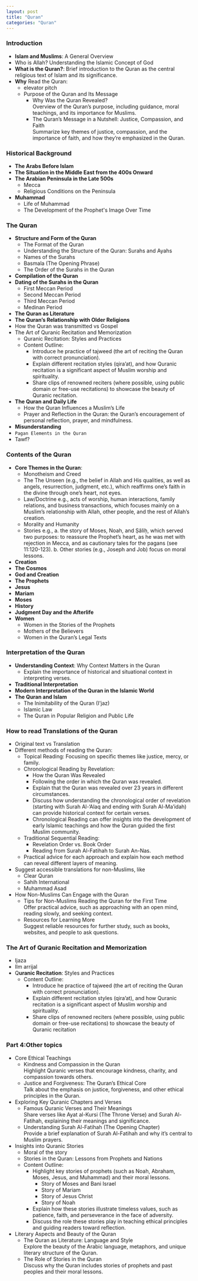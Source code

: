 ```yaml
---
layout: post
title: "Quran"
categories: "Quran"
---
```


### Introduction
- **Islam and Muslims**: A General Overview  
- Who is Allah? Understanding the Islamic Concept of God
- **What is the Quran?**: Brief introduction to the Quran as the central religious text of Islam and its significance.
- **Why** Read the Quran: 
  - elevator pitch
  - Purpose of the Quran and Its Message
    - Why Was the Quran Revealed?  
     Overview of the Quran’s purpose, including guidance, moral teachings, and its importance for Muslims.
    - The Quran’s Message in a Nutshell: Justice, Compassion, and Faith  
     Summarize key themes of justice, compassion, and the importance of faith, and how they’re emphasized in the Quran.

### Historical Background
- **The Arabs Before Islam**  
- **The Situation in the Middle East from the 400s Onward**  
- **The Arabian Peninsula in the Late 500s**  
  - Mecca  
  - Religious Conditions on the Peninsula  
- **Muhammad**  
  - Life of Muhammad  
  - The Development of the Prophet's Image Over Time  

<!-- ### Johdanto
- Islam ja islamilaiset kansat: yleis katsaus
- Mikä on Koraani

### Historiallinen tausta
- Arabit ennen islamia¨
- Tilanne lähiidässä 400 luvulta alkaen
- arabia niemimaaan keskusalueet 500 luvun lopussa
  - Mekka
  - Niemimaan uskonto olot
- Muhammad
  - Muhammadin elämä
  - Profettakuvan myöhempi kehyttyminen -->

### The Quran
- **Structure and Form of the Quran**  
  - The Format of the Quran  
  - Understanding the Structure of the Quran: Surahs and Ayahs
  - Names of the Surahs  
  - Basmala (The Opening Phrase)  
  - The Order of the Surahs in the Quran
- **Compilation of the Quran**  
- **Dating of the Surahs in the Quran**  
  - First Meccan Period  
  - Second Meccan Period  
  - Third Meccan Period  
  - Medinan Period  
- **The Quran as Literature**  
- **The Quran’s Relationship with Older Religions**  
- How the Quran was transmitted vs Gospel
- The Art of Quranic Recitation and Memorization
   - Quranic Recitation: Styles and Practices
   - Content Outline:
     - Introduce he practice of tajweed (the art of reciting the Quran with correct pronunciation).
     - Explain different recitation styles (qira’at), and how Quranic recitation is a significant aspect of Muslim worship and spirituality.
     - Share clips of renowned reciters (where possible, using public domain or free-use recitations) to showcase the beauty of Quranic recitation.
- **The Quran and Daily Life**
   - How the Quran Influences a Muslim’s Life  
   - Prayer and Reflection in the Quran: the Quran’s encouragement of personal reflection, prayer, and mindfulness.
 - **Misunderstanding**
  - `Pagan Elements in the Quran`
  - Tawf?  

<!-- ### Koraani
- Koraanin rakenne ja muoto
  - Koraanin muoto
  - Suurien nimet
  - Basmala
  - Suurien järjestys koraanissa
- Koraanin kokoaaminen
- Koraanin suurien ajoitus
  - Mekan 1 Kausi
  - Mekan 2 Kausi
  - Mekan 3 Kausi
  - Medinan Kausi  
- Koraanin kirjallisuutena
- Koraanin suhde vanhempiin kirjauskontoihin
- Koraaninlähteet
- pakanallinen aines Koraanissa -->

### Contents of the Quran
- **Core Themes in the Quran**: 
  - Monotheism and Creed 
  - The The Unseen (e.g., the belief in Allah and His qualities, as well as angels, resurrection, judgment, etc.), which reaffirms one’s faith in the divine through one’s heart, not eyes.
  - Law/Doctrine e.g., acts of worship, human interactions, family relations, and business transactions, which focuses mainly on a Muslim’s relationship with Allah, other people, and the rest of Allah’s creation.
  - Morality and Humanity
  - Stories e.g., 
    a. the story of Moses, Noah, and Ṣâliḥ, which served two purposes: to reassure the Prophet’s heart, as he was met with rejection in Mecca, and as cautionary tales for the pagans (see 11:120-123).
    b. Other stories (e.g., Joseph and Job) focus on moral lessons.
- **Creation**  
- **The Cosmos**  
- **God and Creation**  
- **The Prophets**  
- **Jesus**
- **Mariam**
- **Moses**
- **History**  
- **Judgment Day and the Afterlife**  
- **Women**  
  - Women in the Stories of the Prophets  
  - Mothers of the Believers  
  - Women in the Quran’s Legal Texts  

<!-- 
### Koraanin sisältö
- yleistä
- luominen
- kosmos
- Jumala ja luomakunta
- Profeetat
- Jesus
- Historia
- Tuomiopäivä ja tuonpuoleinen
- Nainen
  - Nainen profeettakertomuksissa
  - uskovaisten äidit
  - nainen koraanin lakiteksteissä 
-->

### Interpretation of the Quran
- **Understanding Context**: Why Context Matters in the Quran  
  - Explain the importance of historical and situational context in interpreting verses.
- **Traditional Interpretation**  
- **Modern Interpretation of the Quran in the Islamic World**  
- **The Quran and Islam**  
  - The Inimitability of the Quran  (I'jaz)
  - Islamic Law  
  - The Quran in Popular Religion and Public Life  

<!-- 
### Koraanin tulkinta
- perinteinen tulkinta
- Koraanin tulkinta islamilaisissa nykyaikana
- Koraanin ja Islam
  - Koraaninjäljittelemättömyys
  - Islamin laki
  - Koraanin kanasanuskonnossa ja katukuvassa 
-->

### How to read Translations of the Quran
- Original text vs Translation
- Different methods of reading the Quran:
  - Topical Reading: Focusing on specific themes like justice, mercy, or family.
  - Chronological Reading by Revelation: 
    - How the Quran Was Revealed
	- Following the order in which the Quran was revealed.
	- Explain that the Quran was revealed over 23 years in different circumstances.
    - Discuss how understanding the chronological order of revelation (starting with Surah Al-‘Alaq and ending with Surah Al-Ma’idah) can provide historical context for certain verses.
	- Chronological Reading can offer insights into the development of early Islamic teachings and how the Quran guided the first Muslim community.
  - Traditional Sequential Reading: 
    - Revelation Order vs. Book Order
	- Reading from Surah Al-Fatihah to Surah An-Nas.	
  - Practical advice for each approach and explain how each method can reveal different layers of meaning.
- Suggest accessible translations for non-Muslims, like
  - Clear Quran
  - Sahih International
  - Muhammad Asad
- How Non-Muslims Can Engage with the Quran
   - Tips for Non-Muslims Reading the Quran for the First Time  
     Offer practical advice, such as approaching with an open mind, reading slowly, and seeking context.
   - Resources for Learning More  
     Suggest reliable resources for further study, such as books, websites, and people to ask questions.   

### The Art of Quranic Recitation and Memorization
- Ijaza
- Ilm arrijal
- Q**uranic Recitation**: Styles and Practices
   - Content Outline:
     - Introduce he practice of tajweed (the art of reciting the Quran with correct pronunciation).
     - Explain different recitation styles (qira’at), and how Quranic recitation is a significant aspect of Muslim worship and spirituality.
     - Share clips of renowned reciters (where possible, using public domain or free-use recitations) to showcase the beauty of Quranic recitation

### Part 4:Other topics

- Core Ethical Teachings
   - Kindness and Compassion in the Quran  
     Highlight Quranic verses that encourage kindness, charity, and compassion towards others.
   - Justice and Forgiveness: The Quran’s Ethical Core  
     Talk about the emphasis on justice, forgiveness, and other ethical principles in the Quran.
- Exploring Key Quranic Chapters and Verses
   - Famous Quranic Verses and Their Meanings  
     Share verses like Ayat al-Kursi (The Throne Verse) and Surah Al-Fatihah, explaining their meanings and significance.
   - Understanding Surah Al-Fatihah (The Opening Chapter)  
     Provide a brief explanation of Surah Al-Fatihah and why it’s central to Muslim prayers.
- Insights into Quranic Stories
   - Moral of the story 
   - Stories in the Quran: Lessons from Prophets and Nations
   - Content Outline:
     - Highlight key stories of prophets (such as Noah, Abraham, Moses, Jesus, and Muhammad) and their moral lessons.
	   - Story of Moses and Bani Israel
       - Story of Mariam
       - Story of Jesus Christ
       - Story of Noah
     - Explain how these stories illustrate timeless values, such as patience, faith, and perseverance in the face of adversity.
     - Discuss the role these stories play in teaching ethical principles and guiding readers toward reflection.
- Literary Aspects and Beauty of the Quran
   - The Quran as Literature: Language and Style  
     Explore the beauty of the Arabic language, metaphors, and unique literary structure of the Quran.
   - The Role of Stories in the Quran  
     Discuss why the Quran includes stories of prophets and past peoples and their moral lessons.




